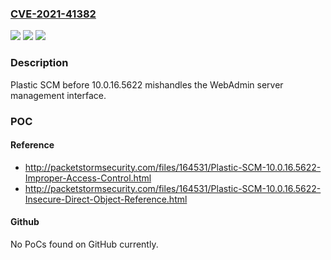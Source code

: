 ### [CVE-2021-41382](https://cve.mitre.org/cgi-bin/cvename.cgi?name=CVE-2021-41382)
![](https://img.shields.io/static/v1?label=Product&message=n%2Fa&color=blue)
![](https://img.shields.io/static/v1?label=Version&message=n%2Fa&color=blue)
![](https://img.shields.io/static/v1?label=Vulnerability&message=n%2Fa&color=brighgreen)

### Description

Plastic SCM before 10.0.16.5622 mishandles the WebAdmin server management interface.

### POC

#### Reference
- http://packetstormsecurity.com/files/164531/Plastic-SCM-10.0.16.5622-Improper-Access-Control.html
- http://packetstormsecurity.com/files/164531/Plastic-SCM-10.0.16.5622-Insecure-Direct-Object-Reference.html

#### Github
No PoCs found on GitHub currently.

